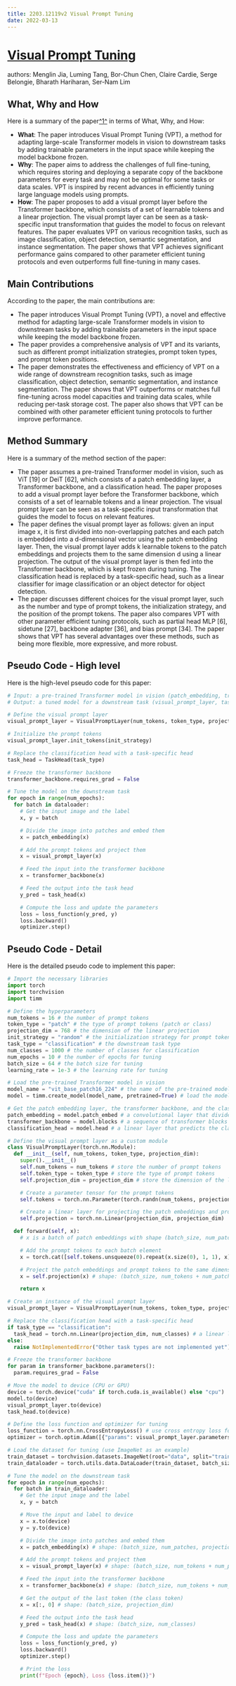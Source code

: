 ```yaml
---
title: 2203.12119v2 Visual Prompt Tuning
date: 2022-03-13
---
```


# [Visual Prompt Tuning](http://arxiv.org/abs/2203.12119v2)

authors: Menglin Jia, Luming Tang, Bor-Chun Chen, Claire Cardie, Serge Belongie, Bharath Hariharan, Ser-Nam Lim


## What, Why and How

[1]: https://arxiv.org/pdf/2203.12119v2.pdf "Visual Prompt Tuning arXiv:2203.12119v2 [cs.CV] 20 Jul 2022"
[2]: https://arxiv.org/abs/2203.12119 "[2203.12119] Visual Prompt Tuning - arXiv.org"
[3]: http://export.arxiv.org/pdf/2204.12119 "export.arxiv.org"

Here is a summary of the paper[^1^][1] in terms of What, Why, and How:

- **What**: The paper introduces Visual Prompt Tuning (VPT), a method for adapting large-scale Transformer models in vision to downstream tasks by adding trainable parameters in the input space while keeping the model backbone frozen.
- **Why**: The paper aims to address the challenges of full fine-tuning, which requires storing and deploying a separate copy of the backbone parameters for every task and may not be optimal for some tasks or data scales. VPT is inspired by recent advances in efficiently tuning large language models using prompts.
- **How**: The paper proposes to add a visual prompt layer before the Transformer backbone, which consists of a set of learnable tokens and a linear projection. The visual prompt layer can be seen as a task-specific input transformation that guides the model to focus on relevant features. The paper evaluates VPT on various recognition tasks, such as image classification, object detection, semantic segmentation, and instance segmentation. The paper shows that VPT achieves significant performance gains compared to other parameter efficient tuning protocols and even outperforms full fine-tuning in many cases.

## Main Contributions

According to the paper, the main contributions are:

- The paper introduces Visual Prompt Tuning (VPT), a novel and effective method for adapting large-scale Transformer models in vision to downstream tasks by adding trainable parameters in the input space while keeping the model backbone frozen.
- The paper provides a comprehensive analysis of VPT and its variants, such as different prompt initialization strategies, prompt token types, and prompt token positions.
- The paper demonstrates the effectiveness and efficiency of VPT on a wide range of downstream recognition tasks, such as image classification, object detection, semantic segmentation, and instance segmentation. The paper shows that VPT outperforms or matches full fine-tuning across model capacities and training data scales, while reducing per-task storage cost. The paper also shows that VPT can be combined with other parameter efficient tuning protocols to further improve performance.

## Method Summary

Here is a summary of the method section of the paper:

- The paper assumes a pre-trained Transformer model in vision, such as ViT [19] or DeiT [62], which consists of a patch embedding layer, a Transformer backbone, and a classification head. The paper proposes to add a visual prompt layer before the Transformer backbone, which consists of a set of learnable tokens and a linear projection. The visual prompt layer can be seen as a task-specific input transformation that guides the model to focus on relevant features.
- The paper defines the visual prompt layer as follows: given an input image x, it is first divided into non-overlapping patches and each patch is embedded into a d-dimensional vector using the patch embedding layer. Then, the visual prompt layer adds k learnable tokens to the patch embeddings and projects them to the same dimension d using a linear projection. The output of the visual prompt layer is then fed into the Transformer backbone, which is kept frozen during tuning. The classification head is replaced by a task-specific head, such as a linear classifier for image classification or an object detector for object detection.
- The paper discusses different choices for the visual prompt layer, such as the number and type of prompt tokens, the initialization strategy, and the position of the prompt tokens. The paper also compares VPT with other parameter efficient tuning protocols, such as partial head MLP [6], sidetune [27], backbone adapter [36], and bias prompt [34]. The paper shows that VPT has several advantages over these methods, such as being more flexible, more expressive, and more robust.

## Pseudo Code - High level

Here is the high-level pseudo code for this paper:

```python
# Input: a pre-trained Transformer model in vision (patch_embedding, transformer_backbone, classification_head)
# Output: a tuned model for a downstream task (visual_prompt_layer, task_head)

# Define the visual prompt layer
visual_prompt_layer = VisualPromptLayer(num_tokens, token_type, projection_dim)

# Initialize the prompt tokens
visual_prompt_layer.init_tokens(init_strategy)

# Replace the classification head with a task-specific head
task_head = TaskHead(task_type)

# Freeze the transformer backbone
transformer_backbone.requires_grad = False

# Tune the model on the downstream task
for epoch in range(num_epochs):
  for batch in dataloader:
    # Get the input image and the label
    x, y = batch

    # Divide the image into patches and embed them
    x = patch_embedding(x)

    # Add the prompt tokens and project them
    x = visual_prompt_layer(x)

    # Feed the input into the transformer backbone
    x = transformer_backbone(x)

    # Feed the output into the task head
    y_pred = task_head(x)

    # Compute the loss and update the parameters
    loss = loss_function(y_pred, y)
    loss.backward()
    optimizer.step()
```

## Pseudo Code - Detail

Here is the detailed pseudo code to implement this paper:

```python
# Import the necessary libraries
import torch
import torchvision
import timm

# Define the hyperparameters
num_tokens = 16 # the number of prompt tokens
token_type = "patch" # the type of prompt tokens (patch or class)
projection_dim = 768 # the dimension of the linear projection
init_strategy = "random" # the initialization strategy for prompt tokens
task_type = "classification" # the downstream task type
num_classes = 1000 # the number of classes for classification
num_epochs = 10 # the number of epochs for tuning
batch_size = 64 # the batch size for tuning
learning_rate = 1e-3 # the learning rate for tuning

# Load the pre-trained Transformer model in vision
model_name = "vit_base_patch16_224" # the name of the pre-trained model
model = timm.create_model(model_name, pretrained=True) # load the model using timm library

# Get the patch embedding layer, the transformer backbone, and the classification head from the model
patch_embedding = model.patch_embed # a convolutional layer that divides the image into patches and embeds them
transformer_backbone = model.blocks # a sequence of transformer blocks that process the patch embeddings
classification_head = model.head # a linear layer that predicts the class probabilities

# Define the visual prompt layer as a custom module
class VisualPromptLayer(torch.nn.Module):
  def __init__(self, num_tokens, token_type, projection_dim):
    super().__init__()
    self.num_tokens = num_tokens # store the number of prompt tokens
    self.token_type = token_type # store the type of prompt tokens
    self.projection_dim = projection_dim # store the dimension of the linear projection

    # Create a parameter tensor for the prompt tokens
    self.tokens = torch.nn.Parameter(torch.randn(num_tokens, projection_dim)) # initialize randomly

    # Create a linear layer for projecting the patch embeddings and prompt tokens to the same dimension
    self.projection = torch.nn.Linear(projection_dim, projection_dim)

  def forward(self, x):
    # x is a batch of patch embeddings with shape (batch_size, num_patches, projection_dim)

    # Add the prompt tokens to each batch element
    x = torch.cat([self.tokens.unsqueeze(0).repeat(x.size(0), 1, 1), x], dim=1) # shape: (batch_size, num_tokens + num_patches, projection_dim)

    # Project the patch embeddings and prompt tokens to the same dimension
    x = self.projection(x) # shape: (batch_size, num_tokens + num_patches, projection_dim)

    return x

# Create an instance of the visual prompt layer
visual_prompt_layer = VisualPromptLayer(num_tokens, token_type, projection_dim)

# Replace the classification head with a task-specific head
if task_type == "classification":
  task_head = torch.nn.Linear(projection_dim, num_classes) # a linear layer for classification
else:
  raise NotImplementedError("Other task types are not implemented yet")

# Freeze the transformer backbone
for param in transformer_backbone.parameters():
  param.requires_grad = False

# Move the model to device (CPU or GPU)
device = torch.device("cuda" if torch.cuda.is_available() else "cpu")
model.to(device)
visual_prompt_layer.to(device)
task_head.to(device)

# Define the loss function and optimizer for tuning
loss_function = torch.nn.CrossEntropyLoss() # use cross entropy loss for classification
optimizer = torch.optim.Adam([{"params": visual_prompt_layer.parameters()}, {"params": task_head.parameters()}], lr=learning_rate) # use Adam optimizer for tuning

# Load the dataset for tuning (use ImageNet as an example)
train_dataset = torchvision.datasets.ImageNet(root="data", split="train", transform=torchvision.transforms.ToTensor()) # load the train split of ImageNet and convert images to tensors
train_dataloader = torch.utils.data.DataLoader(train_dataset, batch_size=batch_size, shuffle=True) # create a data loader for train split

# Tune the model on the downstream task
for epoch in range(num_epochs):
  for batch in train_dataloader:
    # Get the input image and the label
    x, y = batch

    # Move the input and label to device
    x = x.to(device)
    y = y.to(device)

    # Divide the image into patches and embed them
    x = patch_embedding(x) # shape: (batch_size, num_patches, projection_dim)

    # Add the prompt tokens and project them
    x = visual_prompt_layer(x) # shape: (batch_size, num_tokens + num_patches, projection_dim)

    # Feed the input into the transformer backbone
    x = transformer_backbone(x) # shape: (batch_size, num_tokens + num_patches, projection_dim)

    # Get the output of the last token (the class token)
    x = x[:, 0] # shape: (batch_size, projection_dim)

    # Feed the output into the task head
    y_pred = task_head(x) # shape: (batch_size, num_classes)

    # Compute the loss and update the parameters
    loss = loss_function(y_pred, y)
    loss.backward()
    optimizer.step()

    # Print the loss
    print(f"Epoch {epoch}, Loss {loss.item()}")
```